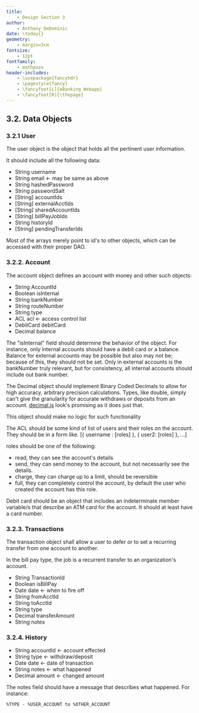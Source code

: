 ```yaml
---
title: 
	- Design Section 3
author:
	- Anthony DeDominic
date: \today{}
geometry: 
	- margin=3cm
fontsize: 
	- 12pt
fontfamily: 
	- mathpazo
header-includes:
	- \usepackage{fancyhdr}
	- \pagestyle{fancy}
	- \fancyfoot[L]{eBanking Webapp}
	- \fancyfoot[R]{\thepage}
---
```


3.2. Data Objects
------------------

### 3.2.1 User

The user object is the object that holds all the pertinent user information.

It should include all the following data:

  * String username
  * String email <- may be same as above
  * String hashedPassword
  * String passwordSalt
  * [String] accountIds
  * [String] externalAcctIds
  * [String] sharedAccountIds
  * [String] billPayJobIds
  * String historyId
  * [String] pendingTransferIds

Most of the arrays merely point to id's to other objects, which can be accessed with their proper DAO.

### 3.2.2. Account

The account object defines an account with money and other such objects:

  * String AccountId
  * Boolean isInternal
  * String bankNumber
  * String routeNumber
  * String type
  * ACL acl <- access control list
  * DebitCard debitCard
  * Decimal balance

The "isInternal" field should determine the behavior of the object.
For instance, only internal accounts should have a debit card or a balance.
Balance for external accounts may be possible but also may not be;
because of this, they should not be set.
Only in external accounts is the bankNumber truly relevant, but for consistency, all internal accounts should include out bank number.

The Decimal object should implement Binary Coded Decimals to allow for high accuracy, arbitrary precision calculations.
Types, like double, simply can't give the granularity for accurate withdraws or deposits from an account.
[decimal.js](https://github.com/MikeMcl/decimal.js/) look's promising as it does just that.

This object should make no logic for such functionality

The ACL should be some kind of list of users and their roles on the account.
They should be in a form like. [{ username : [roles] }, { user2: [roles] }, ...]

roles should be one of the following:

  * read, they can see the account's details
  * send, they can send money to the account, but not necessarily see the details.
  * charge, they can charge up to a limit, should be reversible
  * full, they can completely control the account, by default the user who created the account has this role.

Debit card should be an object that includes an indeterminate member variable/s that describe an ATM card for the account.
It should at least have a card number.

### 3.2.3. Transactions

The transaction object shall allow a user to defer or to set a recurring transfer from one account to another.

In the bill pay type, the job is a recurrent transfer to an organization's account.

  * String TransactionId
  * Boolean isBillPay
  * Date date <- when to fire off
  * String fromAcctId
  * String toAcctId
  * String type
  * Decimal transferAmount
  * String notes

### 3.2.4. History

  * String accountId <- account effected
  * String type <- withdraw/deposit
  * Date date <- date of transaction
  * String notes <- what happened
  * Decimal amount <- changed amount

The notes field should have a message that describes what happened.
For instance:

	%TYPE - %USER_ACCOUNT to %OTHER_ACCOUNT

